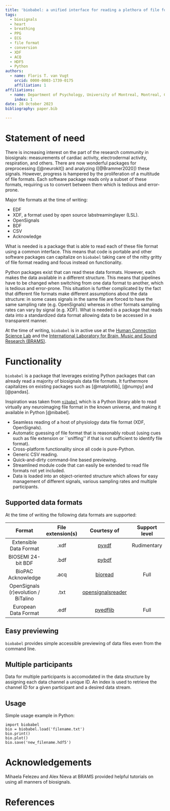 ```yaml
---
title: 'biobabel: a unified interface for reading a plethora of file formats for biosignals such as cardiac, respiration, electrodermal data'
tags:
  - biosignals
  - heart
  - breathing
  - PPG
  - ECG
  - file format
  - conversion
  - XDF
  - ACQ
  - HDF5
  - Python
authors:
  - name: Floris T. van Vugt
    orcid: 0000-0003-1739-0175 
    affiliation: 1
affiliations:
  - name: Department of Psychology, University of Montreal, Montreal, Canada
    index: 1
date: 28 October 2023
bibliography: paper.bib

---
```



# Statement of need

There is increasing interest on the part of the research community in biosignals: measurements of cardiac activity, electrodermal activity, respiration, and others. There are now wonderful packages for preprocessing ([@neurokit]) and analyzing ([@Brammer2020]) these signals. However, progress is hampered by the proliferation of a multitude of file formats. Each software package reads only a subset of these formats, requiring us to convert between them which is tedious and error-prone.

Major file formats at the time of writing:

+ EDF
+ XDF, a format used by open source labstreaminglayer (LSL).
+ OpenSignals
+ BDF
+ CSV
+ Acknowledge

What is needed is a package that is able to read each of these file format using a common interface. This means that code is portable and other software packages can capitalize on `biobabel` taking care of the nitty gritty of file format reading and focus instead on functionality.

Python packages exist that can read these data formats. However, each makes the data available in a different structure. This means that pipelines have to be changed when switching from one data format to another, which is tedious and error-prone. This situation is further complicated by the fact that different file formats make different assumptions about the data structure: in some cases signals in the same file are forced to have the same sampling rate (e.g. OpenSignals) whereas in other formats sampling rates can vary by signal (e.g. XDF). What is needed is a package that reads data into a standardized data format allowing data to be accessed in a transparent manner.

At the time of writing, `biobabel` is in active use at the [Human Connection Science Lab](https://connectionscience.org/) and the [International Laboratory for Brain, Music and Sound Research (BRAMS)](https://brams.org).





# Functionality

`biobabel` is a package that leverages existing Python packages that can already read a majority of biosignals data file formats. It furthermore capitalizes on existing packages such as [@matplotlib], [@numpy] and [@pandas].

Inspiration was taken from [`nibabel`](https://nipy.org/nibabel/) which is a Python library able to read virtually any neuroimaging file format in the known universe, and making it available in Python [@nibabel].


+ Seamless reading of a host of physiology data file format (XDF, OpenSignals).
+ Automatic guessing of file format that is reasonably robust (using cues such as file extension or ``sniffing'' if that is not sufficient to identify file format).
+ Cross-platform functionality since all code is pure-Python.
+ Generic CSV reading.
+ Quick-and-dirty command-line based previewing.
+ Streamlined module code that can easily be extended to read file formats not yet included.
+ Data is loaded into an object-oriented structure which allows for easy management of different signals, various sampling rates and multiple participants.


## Supported data formats

At the time of writing the following data formats are supported:

| Format                              | File extension(s) | Courtesy of                                                        | Support level |
|:-----------------------------------:|:-----------------:|:------------------------------------------------------------------:|:-------------:|
| Extensible Data Format              | .xdf              | [pyxdf](https://pypi.org/project/pyxdf/)                           | Rudimentary   |
| BIOSEMI 24-bit BDF                  | .bdf              | [pybdf](https://pypi.org/project/pybdf/)                           |               |
| BioPAC Acknowledge                  | .acq              | [bioread](https://pypi.org/project/bioread/)                       | Full          |
| OpenSignals (r)evolution / BiTalino | .txt              | [opensignalsreader](https://github.com/PGomes92/opensignalsreader) |               |
| European Data Format                | .edf              | [pyedflib](https://pyedflib.readthedocs.io/en/latest/)             | Full          |




## Easy previewing

`biobabel` provides simple accessible previewing of data files even from the command line.



## Multiple participants

Data for multiple participants is accomodated in the data structure by assigning each data channel a unique ID. An index is used to retrieve the channel ID for a given participant and a desired data stream.


## Usage

Simple usage example in Python:

```
import biobabel
bio = biobabel.load('filename.txt')
bio.print()
bio.plot()
bio.save('new_filename.hdf5')
```



# Acknowledgements
Mihaela Felezeu and Alex Nieva at BRAMS provided helpful tutorials on using all manners of biosignals.


# References
